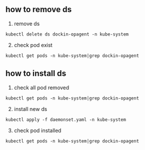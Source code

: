 how to remove ds
---
1. remove ds
```
kubectl delete ds dockin-opagent -n kube-system
```
2. check pod exist
```
kubectl get pods -n kube-system|grep dockin-opagent
```

how to install ds
---
1. check all pod removed
```
kubectl get pods -n kube-system|grep dockin-opagent
```
2. install new ds
```
kubectl apply -f daemonset.yaml -n kube-system 
```
3. check pod installed
```
kubectl get pods -n kube-system|grep dockin-opagent
```